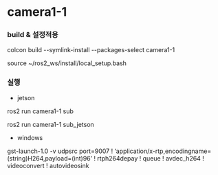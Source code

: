 # camera1-1

### build & 설정적용

colcon build --symlink-install --packages-select camera1-1

source ~/ros2_ws/install/local_setup.bash

### 실행

- jetson

ros2 run camera1-1 sub

ros2 run camera1-1 sub_jetson

- windows

gst-launch-1.0 -v udpsrc port=9007 ! ‘application/x-rtp,encodingname=(string)H264,payload=(int)96’ ! rtph264depay ! queue ! avdec_h264 ! videoconvert ! autovideosink
